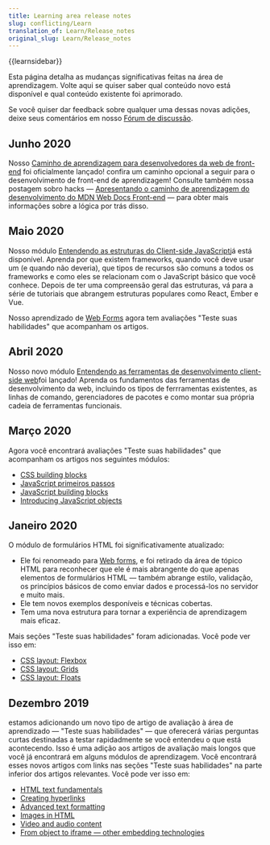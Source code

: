 ```yaml
---
title: Learning area release notes
slug: conflicting/Learn
translation_of: Learn/Release_notes
original_slug: Learn/Release_notes
---
```

{{learnsidebar}}

Esta página detalha as mudanças significativas feitas na área de aprendizagem. Volte aqui se quiser saber qual conteúdo novo está disponível e qual conteúdo existente foi aprimorado.

Se você quiser dar feedback sobre qualquer uma dessas novas adições, deixe seus comentários em nosso [Fórum de discussão](https://discourse.mozilla.org/c/mdn).

## Junho 2020

Nosso [Caminho de aprendizagem para desenvolvedores da web de front-end](/pt-BR/docs/Learn/Front-end_web_developer) foi oficialmente lançado! confira um caminho opcional a seguir para o desenvolvimento de front-end de aprendizagem! Consulte também nossa postagem sobro hacks — [Apresentando o caminho de aprendizagem do desenvolvimento do MDN Web Docs Front-end](https://hacks.mozilla.org/2020/06/introducing-the-mdn-web-docs-front-end-developer-learning-pathway/) — para obter mais informações sobre a lógica por trás disso.

## Maio 2020

Nosso módulo [Entendendo as estruturas do Client-side JavaScript](/pt-BR/docs/Learn/Tools_and_testing/Client-side_JavaScript_frameworks)já está disponível. Aprenda por que existem frameworks, quando você deve usar um (e quando não deveria), que tipos de recursos são comuns a todos os frameworks e como eles se relacionam com o JavaScript básico que você conhece. Depois de ter uma compreensão geral das estruturas, vá para a série de tutoriais que abrangem estruturas populares como React, Ember e Vue.

Nosso aprendizado de [Web Forms](/pt-BR/docs/Learn/Forms) agora tem avaliações "Teste suas habilidades" que acompanham os artigos.

## Abril 2020

Nosso novo módulo [Entendendo as ferramentas de desenvolvimento client-side web](/pt-BR/docs/Learn/Tools_and_testing/Understanding_client-side_tools)foi lançado! Aprenda os fundamentos das ferramentas de desenvolvimento da web, incluindo os tipos de ferrramentas existentes, as linhas de comando, gerenciadores de pacotes e como montar sua própria cadeia de ferramentas funcionais.

## Março 2020

Agora você encontrará avaliações "Teste suas habilidades" que acompanham os artigos nos seguintes módulos:

- [CSS building blocks](/pt-BR/docs/Learn/CSS/Building_blocks)
- [JavaScript primeiros passos](/pt-BR/docs/Learn/JavaScript/First_steps)
- [JavaScript building blocks](/pt-BR/docs/Learn/JavaScript/Building_blocks)
- [Introducing JavaScript objects](/pt-BR/docs/Learn/JavaScript/Objects)

## Janeiro 2020

O módulo de formulários HTML foi significativamente atualizado:

- Ele foi renomeado para [Web forms](/pt-BR/docs/Learn/Forms), e foi retirado da área de tópico HTML para reconhecer que ele é mais abrangente do que apenas elementos de formulários HTML — também abrange estilo, validação, os princípios básicos de como enviar dados e processá-los no servidor e muito mais.
- Ele tem novos exemplos desponíveis e técnicas cobertas.
- Tem uma nova estrutura para tornar a experiência de aprendizagem mais eficaz.

Mais seções "Teste suas habilidades" foram adicionadas. Você pode ver isso em:

- [CSS layout: Flexbox](/pt-BR/docs/Learn/CSS/CSS_layout/Flexbox#Test_your_skills!)
- [CSS layout: Grids](/pt-BR/docs/Learn/CSS/CSS_layout/Grids#Test_your_skills!)
- [CSS layout: Floats](/pt-BR/docs/Learn/CSS/CSS_layout/Floats#Test_your_skills!)

## Dezembro 2019

estamos adicionando um novo tipo de artigo de avaliação à área de aprendizado — "Teste suas habilidades" — que oferecerá várias perguntas curtas destinadas a testar rapidadmente se você entendeu o que está acontecendo. Isso é uma adição aos artigos de avaliação mais longos que você já encontrará em alguns módulos de aprendizagem. Você encontrará esses novos artigos com links nas seções "Teste suas habilidades" na parte inferior dos artigos relevantes. Você pode ver isso em:

- [HTML text fundamentals](/pt-BR/docs/Learn/HTML/Introduction_to_HTML/HTML_text_fundamentals#Test_your_skills!)
- [Creating hyperlinks](/pt-BR/docs/Learn/HTML/Introduction_to_HTML/Creating_hyperlinks#Test_your_skills!)
- [Advanced text formatting](/pt-BR/docs/Learn/HTML/Introduction_to_HTML/Advanced_text_formatting#Test_your_skills!)
- [Images in HTML](/pt-BR/docs/Learn/HTML/Multimedia_and_embedding/Images_in_HTML#Test_your_skills!)
- [Video and audio content](/pt-BR/docs/Learn/HTML/Multimedia_and_embedding/Video_and_audio_content#Test_your_skills!)
- [From object to iframe — other embedding technologies](/pt-BR/docs/Learn/HTML/Multimedia_and_embedding/Other_embedding_technologies#Test_your_skills!)
